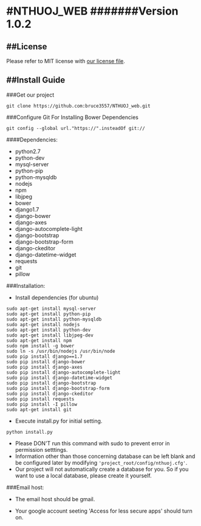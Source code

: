 #NTHUOJ_WEB
#######Version 1.0.2
=======

##License
---
Please refer to MIT license with [our license file](https://github.com/bruce3557/NTHUOJ_web/blob/master/LICENSE).

##Install Guide
---

###Get our project
```
git clone https://github.com:bruce3557/NTHUOJ_web.git
```

###Configure Git For Installing Bower Dependencies
```
git config --global url."https://".insteadOf git://
```

####Dependencies:
* python2.7
* python-dev
* mysql-server
* python-pip
* python-mysqldb
* nodejs
* npm
* libjpeg
* bower
* django1.7
* django-bower
* django-axes
* django-autocomplete-light
* django-bootstrap
* django-bootstrap-form
* django-ckeditor
* django-datetime-widget
* requests
* git
* pillow

###Installation:
* Install dependencies (for ubuntu)
```
sudo apt-get install mysql-server
sudo apt-get install python-pip
sudo apt-get install python-mysqldb
sudo apt-get install nodejs
sudo apt-get install python-dev
sudo apt-get install libjpeg-dev
sudo apt-get install npm
sudo npm install -g bower
sudo ln -s /usr/bin/nodejs /usr/bin/node
sudo pip install django==1.7
sudo pip install django-bower
sudo pip install django-axes
sudo pip install django-autocomplete-light
sudo pip install django-datetime-widget
sudo pip install django-bootstrap
sudo pip install django-bootstrap-form
sudo pip install django-ckeditor
sudo pip install requests
sudo pip install -I pillow
sudo apt-get install git
```

* Execute install.py for initial setting.
```
python install.py
```
* Please DON'T run this command with sudo to prevent error in permission setttings.
* Information other than those concerning database can be left blank and be configured later by modifying `'project_root/config/nthuoj.cfg'`.
* Our project will not automatically create a database for you. So if you want to use a local database, please create it yourself.


###Email host:
* The email host should be gmail.

* Your google account seeting 'Access for less secure apps' should turn on.
